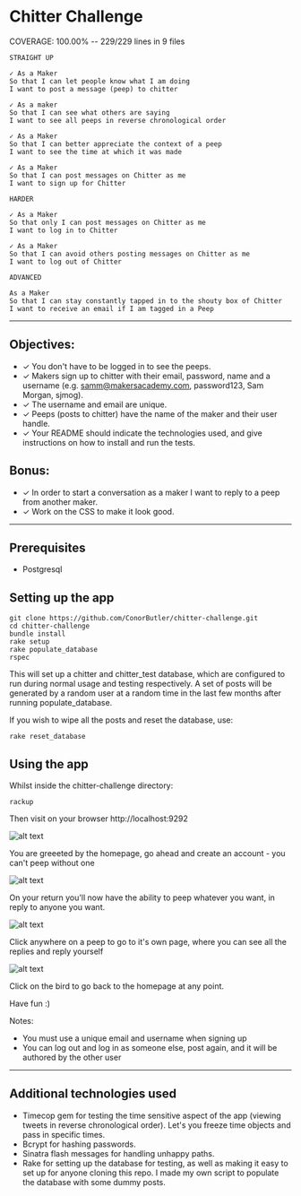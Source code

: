 Chitter Challenge
=================
COVERAGE: 100.00% -- 229/229 lines in 9 files

```
STRAIGHT UP

✓ As a Maker
So that I can let people know what I am doing  
I want to post a message (peep) to chitter

✓ As a maker
So that I can see what others are saying  
I want to see all peeps in reverse chronological order

✓ As a Maker
So that I can better appreciate the context of a peep
I want to see the time at which it was made

✓ As a Maker
So that I can post messages on Chitter as me
I want to sign up for Chitter

HARDER

✓ As a Maker
So that only I can post messages on Chitter as me
I want to log in to Chitter

✓ As a Maker
So that I can avoid others posting messages on Chitter as me
I want to log out of Chitter

ADVANCED

As a Maker
So that I can stay constantly tapped in to the shouty box of Chitter
I want to receive an email if I am tagged in a Peep
```
------
Objectives:
-----

* ✓ You don't have to be logged in to see the peeps.
* ✓ Makers sign up to chitter with their email, password, name and a username (e.g. samm@makersacademy.com, password123, Sam Morgan, sjmog).
* ✓ The username and email are unique.
* ✓ Peeps (posts to chitter) have the name of the maker and their user handle.
* ✓ Your README should indicate the technologies used, and give instructions on how to install and run the tests.

Bonus:
-----

* ✓ In order to start a conversation as a maker I want to reply to a peep from another maker.
* ✓ Work on the CSS to make it look good.

-----------

## Prerequisites

* Postgresql

## Setting up the app

```
git clone https://github.com/ConorButler/chitter-challenge.git
cd chitter-challenge
bundle install
rake setup
rake populate_database
rspec
```
This will set up a chitter and chitter_test database, which are configured to run during normal usage and testing respectively. A set of posts will be generated by a random user at a random time in the last few months after running populate_database. 

If you wish to wipe all the posts and reset the database, use:

```
rake reset_database
```

## Using the app

Whilst inside the chitter-challenge directory:
```
rackup
```
Then visit on your browser http://localhost:9292

![alt text](https://i.gyazo.com/a37f6e8fcfea49ffcb50dc4fd4190154.png)

You are greeeted by the homepage, go ahead and create an account - you can't peep without one

![alt text](https://i.gyazo.com/945cc2dcf04159b1b0dee937a2f49ff6.png)

On your return you'll now have the ability to peep whatever you want, in reply to anyone you want.

![alt text](https://i.gyazo.com/496947956f9c3d2e6cd7fb2ae73045bd.png)

Click anywhere on a peep to go to it's own page, where you can see all the replies and reply yourself

![alt text](https://i.gyazo.com/3f6ddfdc2be328eefdc619198ad84ced.png)

Click on the bird to go back to the homepage at any point.

Have fun :)

Notes:
* You must use a unique email and username when signing up
* You can log out and log in as someone else, post again, and it will be authored by the other user

-----
## Additional technologies used
* Timecop gem for testing the time sensitive aspect of the app (viewing tweets in reverse chronological order). Let's you freeze time objects and pass in specific times.
* Bcrypt for hashing passwords.
* Sinatra flash messages for handling unhappy paths.
* Rake for setting up the database for testing, as well as making it easy to set up for anyone cloning this repo. I made my own script to populate the database with some dummy posts.
